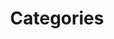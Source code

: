 ---
title: "Categories"
slug: "categories"
layout: "categories"
comments: false
outputs:
    - html
    - json
menu:
    main:
        weight: -70
        params: 
            icon: categories
---